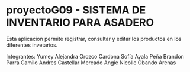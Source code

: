 # proyectoG09 - SISTEMA DE INVENTARIO PARA ASADERO

Esta aplicacion permite registrar, consultar y editar los productos en los diferentes invetarios. 

Integrantes:
Yumey Alejandra Orozco Cardona
Sofía Ayala Peña
Brandon Parra
Camilo Andres Castellar Mercado
Angie Nicolle Obando Arenas
